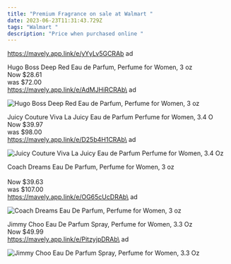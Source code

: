 ```yaml
---
title: "Premium Fragrance on sale at Walmart "
date: 2023-06-23T11:31:43.729Z
tags: "Walmart "
description: "Price when purchased online "
---
```

https://mavely.app.link/e/yYyLv5GCRAb ad 

Hugo Boss Deep Red Eau de Parfum, Perfume for Women, 3 oz\
Now $28.61\
was $72.00\
https://mavely.app.link/e/AdMJHiRCRAb\
ad

![Hugo Boss Deep Red Eau de Parfum, Perfume for Women, 3 oz](https://i5.walmartimages.com/asr/85e91c42-07c1-47af-b5c1-36ade1649c2f.8d249a7bdf6178f1df8a0a511107bf36.jpeg?odnHeight=612&odnWidth=612&odnBg=FFFFFF)

Juicy Couture Viva La Juicy Eau de Parfum Perfume for Women, 3.4 O\
Now $39.97\
was $98.00\
https://mavely.app.link/e/D25b4H1CRAb\
ad

![Juicy Couture Viva La Juicy Eau de Parfum Perfume for Women, 3.4 Oz](https://i5.walmartimages.com/asr/18a9989e-7bd9-4fbc-8dc3-651ee1da1ffd.449cc86a31581b5ed6faa4a65481361e.jpeg?odnHeight=2000&odnWidth=2000&odnBg=FFFFFF)

Coach Dreams Eau De Parfum, Perfume for Women, 3 oz\
\
Now $39.63\
was $107.00\
https://mavely.app.link/e/OG65cUcDRAb\
ad

![Coach Dreams Eau De Parfum, Perfume for Women, 3 oz](https://i5.walmartimages.com/asr/9e2fdd73-cf27-4695-a108-3ffca0427aaa_1.1cb24183d20eb18408b2b53b5f343a11.jpeg?odnHeight=612&odnWidth=612&odnBg=FFFFFF)

<!--StartFragment-->

Jimmy Choo Eau De Parfum Spray, Perfume for Women, 3.3 Oz\
Now $49.99\
https://mavely.app.link/e/PitzyjpDRAb\
ad

![Jimmy Choo Eau De Parfum Spray, Perfume for Women, 3.3 Oz](https://i5.walmartimages.com/asr/287d9df1-7cea-4c57-ab2a-f7e5a905c709.7e9f48fcf9602dcf5f5fbd660cfc59fb.jpeg?odnHeight=612&odnWidth=612&odnBg=FFFFFF)

<!--EndFragment-->